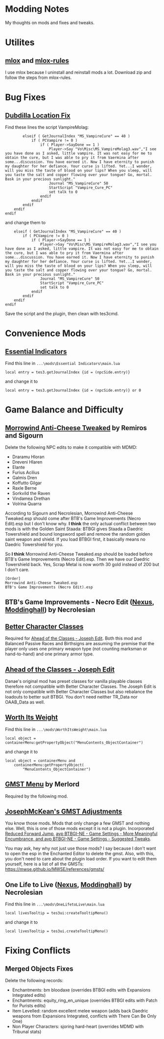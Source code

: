 # Modding Notes

My thoughts on mods and fixes and tweaks.

# Utilites

## [mlox](https://github.com/rfuzzo/mlox/releases/) and [mlox-rules](https://github.com/DanaePlays/mlox-rules)

I use mlox because I uninstall and reinstall mods a lot. Download zip and follow the steps from mlox-rules.

# Bug Fixes

## [Dubdilla Location Fix](https://www.nexusmods.com/morrowind/mods/46720)

Find these lines the script VampireMolag:

```
		elseif ( GetJournalIndex "MS_VampireCure" == 40 )
			if ( PCVampire != 0 )
				if ( Player->SayDone == 1 )
					Player->Say "Vo\Misc\MS_VampireMolag3.wav","I see you have done as I asked, little vampire. It was not easy for me to obtain the cure, but I was able to pry it from Vaermina after some...discussion. You have earned it. Now I have eternity to punish my daughter for her defiance. Your curse is lifted. Yet...I wonder, will you miss the taste of blood on your lips? When you sleep, will you taste the salt and copper flowing over your tongue? Go, mortal. Bask in your precious sunlight."
					Journal "MS_VampireCure" 50
					StartScript "Vampire_Cure_PC"
					set talk to 0
				endif
			endif
		endif
	endif
endif

```

and change them to

```
	elseif ( GetJournalIndex "MS_VampireCure" == 40 )
		if ( PCVampire != 0 )
			if ( Player->SayDone == 1 )
				Player->Say "Vo\Misc\MS_VampireMolag3.wav","I see you have done as I asked, little vampire. It was not easy for me to obtain the cure, but I was able to pry it from Vaermina after some...discussion. You have earned it. Now I have eternity to punish my daughter for her defiance. Your curse is lifted. Yet...I wonder, will you miss the taste of blood on your lips? When you sleep, will you taste the salt and copper flowing over your tongue? Go, mortal. Bask in your precious sunlight."
				Journal "MS_VampireCure" 50
				StartScript "Vampire_Cure_PC"
				set talk to 0
			endif
		endif
	endif
endif

```

Save the script and the plugin, then clean with tes3cmd.

# Convenience Mods

## [Essential Indicators](https://www.nexusmods.com/morrowind/mods/48267)

Find this line in `...\mods\Essential Indicators\main.lua`

```
local entry = tes3.getJournalIndex {id = (npcSide.entry)}
```

and change it to

```
local entry = tes3.getJournalIndex {id = (npcSide.entry)} or 0
```

# Game Balance and Difficulty

## [Morrowind Anti-Cheese Tweaked](https://www.nexusmods.com/morrowind/mods/50308) by Remiros and Sigourn

Delete the following NPC edits to make it compatible with MDMD:

- Draramu Hloran
- Dreveni Hlaren
- Elante
- Furius Acilius
- Galmis Dren
- Koffutto Gilgar
- Raxle Berne
- Sorkvild the Raven
- Vindamea Drethan
- Volrina Quarra

According to Sigourn and Necrolesian, Morrowind Anti-Cheese Tweaked.esp should come after BTB's Game Improvements (Necro Edit).esp but I don't know why. **I think** the only actual conflict between two mods is with the Golden Saint Staada: BTBGI gives Staada a Daedric Towershield and bound longsword spell and remove the random golden saint weapon and shield. If you load BTBGI first, it basically means no Daedric Towershield for you.

So **I think** Morrowind Anti-Cheese Tweaked.esp should be loaded before BTB's Game Improvements (Necro Edit).esp. Then we have our Daedric Towershield back. Yes, Scrap Metal is now worth 30 gold instead of 200 but I don't care.

```
[Order]
Morrowind Anti-Cheese Tweaked.esp
BTB's Game Improvements (Necro Edit).esp
```

## BTB's Game Improvements - Necro Edit ([Nexus](https://www.nexusmods.com/morrowind/mods/47129), [Moddinghall](https://mw.moddinghall.com/file/117-btbs-game-improvements-necro-edit)) by Necrolesian

## [Better Character Classes](https://www.nexusmods.com/morrowind/mods/47078)

Required for [Ahead of the Classes - Joseph Edit](https://github.com/JoanyMcKarelyn/Ahead-of-the-Classes-Joseph-Edit). Both this mod and Balanced Passive Races and Birthsigns are assuming the premise that the player only uses one primary weapon type (not counting marksman or hand-to-hand) and one primary armor type.

## [Ahead of the Classes - Joseph Edit](https://github.com/JoanyMcKarelyn/Ahead-of-the-Classes-Joseph-Edit)

Danae's original mod has preset classes for vanilla playable classes therefore not compatible with Better Character Classes. The Joseph Edit is not only compatible with Better Character Classes but also rebalance the loadouts to better suit BTBGI. You don't need neither TR_Data nor OAAB_Data as well.

## [Worth Its Weight](https://www.nexusmods.com/morrowind/mods/48070)

Find this line in `...\mods\WorthItsWeight\main.lua`

```
local object = containerMenu:getPropertyObject("MenuContents_ObjectContainer")
```

and change it to

```
local object = containerMenu and
	containerMenu:getPropertyObject(
		"MenuContents_ObjectContainer")
```

## [GMST Menu](https://www.nexusmods.com/morrowind/mods/46428) by Merlord

Required by the following mod.

## [JosephMcKean's GMST Adjustments](https://github.com/JoanyMcKarelyn/JosephMcKeans-GMST-Adjustments)

You know those mods. Mods that only change a few GMST and nothing else. Well, this is one of those mods except it is not a plugin. Incorporated [Reduced Forward Jump](https://www.nexusmods.com/morrowind/mods/45426), [avp BTBGI-NE - Game Settings - More Meaningful Encumbrance, and avp BTBGI-NE - Game Settings - Suggested Tweaks](https://www.nexusmods.com/morrowind/mods/48955).

You may ask, hey why not just use those mods? I say because I don't want to open the esp in the Enchanted Editor to delete the gmst. Also, with this, you don't need to care about the plugin load order. If you want to edit them yourself, here is a list of all the GMSTs: https://mwse.github.io/MWSE/references/gmsts/

## One Life to Live ([Nexus](https://www.nexusmods.com/morrowind/mods/48316), [Moddinghall](https://mw.moddinghall.com/file/139-one-life-to-live)) by Necrolesian

Find this line in `...\mods\OneLifetoLive\main.lua`

```
local livesTooltip = tes3ui:createTooltipMenu()
```

and change it to

```
local livesTooltip = tes3ui.createTooltipMenu()
```

# Fixing Conflicts

## Merged Objects Fixes

Delete the following records:

- Enchantments: bm bloodaxe (overrides BTBGI edits with Expansions Integrated edits)
- Enchantments: equity_ring_en_unique (overrides BTBGI edits with Patch for Purists edits)
- Item Levelled: random excellent melee weapon (adds back Daedric weapons from Expansions Integrated, conflicts with There Can Be Only One)
- Non Player Characters: sjoring hard-heart (overrides MDMD with Tribunal stats)
